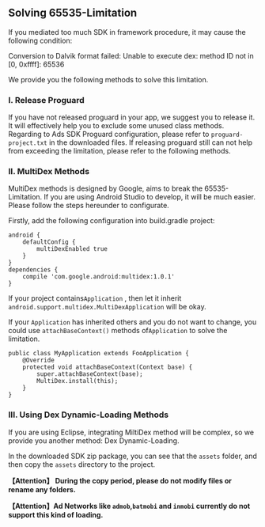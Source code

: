 ## Solving 65535-Limitation
If you mediated too much SDK in framework procedure, it may cause the following condition:

Conversion to Dalvik format failed: Unable to execute dex: method ID not in [0, 0xffff]: 65536

We provide you the following methods to solve this limitation.

### I. Release Proguard

If you have not released proguard in your app, we suggest you to release it. It will effectively help you to exclude some unused class methods. Regarding to Ads SDK Proguard configuration, please refer to `proguard-project.txt` in the downloaded files. If releasing proguard still can not help from exceeding the limitation, please refer to the following methods.

### II. MultiDex Methods

MultiDex methods is designed by Google, aims to break the 65535-Limitation. If you are using Android Studio to develop, it will be much easier. Please follow the steps hereunder to configurate.

Firstly, add the following configuration into build.gradle project:

    android {
        defaultConfig {
            multiDexEnabled true
        }
    }
    dependencies {  
        compile 'com.google.android:multidex:1.0.1'
    } 

If your project contains`Application` , then let it inherit `android.support.multidex.MultiDexApplication` will be okay.

If your `Application` has inherited others and you do not want to change, you could use `attachBaseContext()` methods of`Application` to solve the limitation.

    public class MyApplication extends FooApplication {  
        @Override  
        protected void attachBaseContext(Context base) {  
            super.attachBaseContext(base);  
            MultiDex.install(this);  
        }  
    }  



### III. Using Dex Dynamic-Loading Methods

If you are using Eclipse, integrating MiltiDex method will be complex, so we provide you another method: Dex Dynamic-Loading.

In the downloaded SDK zip package, you can see that the `assets` folder, and then copy the `assets` directory to the project. 

**【Attention】 During the copy period, please do not modify files or rename any folders.**

**【Attention】Ad Networks like `admob`,`batmobi` and `inmobi` currently do not support this kind of loading.**


